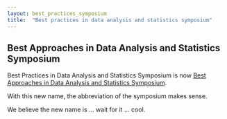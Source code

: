 ```yaml
---
layout: best_practices_symposium
title:  "Best practices in data analysis and statistics symposium"
---
```


## Best Approaches in Data Analysis and Statistics Symposium

Best Practices in Data Analysis and Statistics Symposium is now [Best Approaches in Data Analysis and Statistics Symposium](../best_approaches_symposium/).

With this new name, the abbreviation of the symposium makes sense.

We believe the new name is ... wait for it ... cool.
